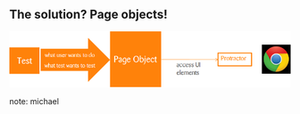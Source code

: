 ## The solution? Page objects!

<img class="noborder" src="images/page-objects.png" />

note:
michael
